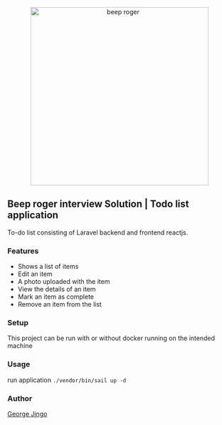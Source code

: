<p align="center"><a href="https://beeproger.com" target="_blank"><img src="https://beeproger.com/app/themes/2021/public/images/beeproger_Logo.svg" width="400" alt="beep roger"></a></p>


## Beep roger interview Solution | Todo list application
To-do list consisting of Laravel backend and frontend reactjs.

### Features
* Shows a list of items
* Edit an item
* A photo uploaded with the item
* View the details of an item
* Mark an item as complete
* Remove an item from the list

### Setup
This project can be run with or without docker running on the intended machine

### Usage
run application ```./vendor/bin/sail up -d```



### Author
<a href="https://beeproger.com" target="_blank">George Jingo</a>
